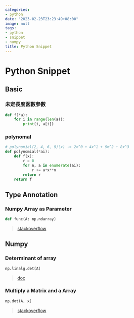 ```yaml
---
categories:
- python
date: "2023-02-23T23:23:49+08:00"
image: null
tags:
- python
- snippet
- numpy
title: Python Snippet
---
```


# Python Snippet

## Basic

### 未定長度函數參數

```python
def f(*a):
	for i in range(len(a)):
		print(i, a[i])
```

### polynomal

```python
# polynomial(2, 4, 6, 8)(x) -> 2x^0 + 4x^1 + 6x^2 + 8x^3
def polynomial(*ai):
    def f(x):
        r = 0
        for n, a in enumerate(ai):
            r += a*x**n
        return r
    return f
```

## Type Annotation

### Numpy Array as Parameter

```python
def func(A: np.ndarray)
```

> [stackoverflow](https://stackoverflow.com/questions/64600748/how-do-i-write-a-2d-array-parameter-specification-in-python)

## Numpy

### Determinant of array

```python
np.linalg.det(A)
```

> [doc](https://numpy.org/doc/stable/reference/generated/numpy.linalg.det.html)

### Multiply a Matrix and a Array

```python
np.dot(A, x)
```

> [stackoverflow](https://stackoverflow.com/questions/3890621/how-does-multiplication-differ-for-numpy-matrix-vs-array-classes)
